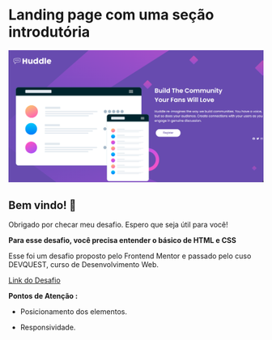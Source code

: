 # Landing page com uma seção introdutória


![Design da landing page](src/images/hudle-check.png)

## Bem vindo! 👋

Obrigado por checar meu desafio. Espero que seja útil para você! 

**Para esse desafio, você precisa entender o básico de HTML e CSS**

Esse foi um desafio proposto pelo Frontend Mentor e passado pelo cuso DEVQUEST, curso de Desenvolvimento Web. 

[Link do Desafio](https://www.frontendmentor.io/challenges/huddle-landing-page-with-a-single-introductory-section-B_2Wvxgi0/hub)

**Pontos de Atenção :**

- Posicionamento dos elementos.

- Responsividade.